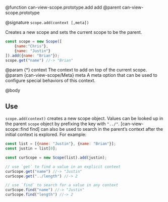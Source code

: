@function can-view-scope.prototype.add add
@parent can-view-scope.prototype

@signature `scope.add(context [,meta])`

Creates a new scope and sets the current scope to be the parent.

```js
const scope = new Scope([
	{name:"Chris"},
	{name: "Justin"}
]).add({name: "Brian"});
scope.get("name") //-> "Brian"
```

@param {*} context The context to add on top of the current scope.
@param {can-view-scope/Meta} meta A meta option that can be used to configure special behaviors of this context.

@body

## Use

`scope.add(context)` creates a new scope object. Values can be looked up in the parent `scope` object by prefixing the key with `"../"`. [can-view-scope::find find] can also be used to search in the parent’s context after the initial context is explored. For example:

```js
const list = [{name: "Justin"}, {name: "Brian"}];
const justin = list[0];

const curScope = new Scope(list).add(justin);

// use `get` to find a value in an explicit context
curScope.get("name") //-> "Justin"
curScope.get("../length") //-> 2

// use `find` to search for a value in any context
curScope.find("name") //-> "Justin"
curScope.find("length") //-> 2
```
